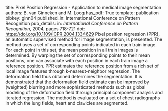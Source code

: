 title: Pixel Position Regression - Application to medical image segmentation
authors: B. van Ginneken and M. Loog
has_pdf: True
template: publication
bibkey: ginn04
published_in: International Conference on Pattern Recognition
pub_details: in: <i>International Conference on Pattern Recognition</i>, 2004, pages 718-721
doi: https://doi.org/10.1109/ICPR.2004.1334629
Pixel position regression (PPR), an automatic supervised method for image segmentation, is presented. The method uses a set of corresponding points indicated in each train image. For each point in this set, the mean position in all train images is determined. By warping the set of corresponding points to their mean positions, one can associate with each position in each train image a reference position. PPR estimates the reference position from a rich set of local image features through k-nearest-neighbor regression. The deformation field thus obtained determines the segmentation. It is demonstrated that the deformation field estimate can be improved by (weighted) blurring and more sophisticated methods such as global modeling of the deformation field through principal component analysis and iterated regression. The method is evaluated on a set of chest radiographs in which the lung fields, heart and clavicles are segmented.

